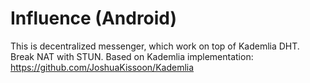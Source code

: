 # Influence (Android)
This is decentralized messenger, which work on top of Kademlia DHT. Break NAT with STUN. Based on Kademlia implementation: https://github.com/JoshuaKissoon/Kademlia
